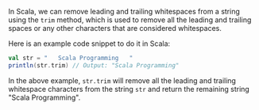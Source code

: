 In Scala, we can remove leading and trailing whitespaces from a string using the `trim` method, which is used to remove all the leading and trailing spaces or any other characters that are considered whitespaces.

Here is an example code snippet to do it in Scala:

```scala
val str = "   Scala Programming   "
println(str.trim) // Output: "Scala Programming"
```

In the above example, `str.trim` will remove all the leading and trailing whitespace characters from the string `str` and return the remaining string "Scala Programming".